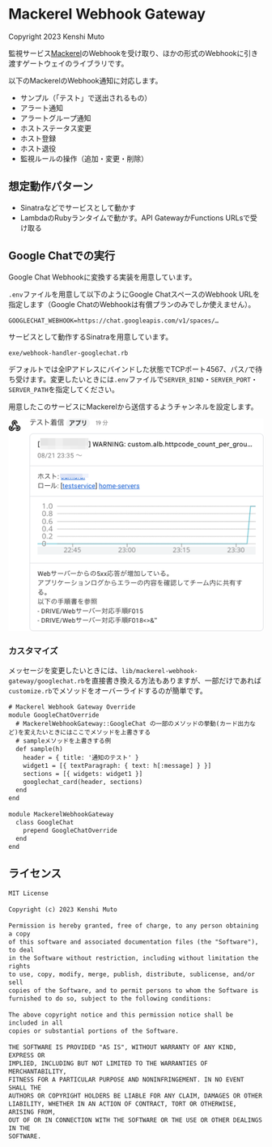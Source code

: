 # Mackerel Webhook Gateway

Copyright 2023 Kenshi Muto

監視サービス[Mackerel](https://ja.mackerel.io)のWebhookを受け取り、ほかの形式のWebhookに引き渡すゲートウェイのライブラリです。

以下のMackerelのWebhook通知に対応します。

- サンプル（「テスト」で送出されるもの）
- アラート通知
- アラートグループ通知
- ホストステータス変更
- ホスト登録
- ホスト退役
- 監視ルールの操作（追加・変更・削除）

## 想定動作パターン
- Sinatraなどでサービスとして動かす
- LambdaのRubyランタイムで動かす。API GatewayかFunctions URLsで受け取る

## Google Chatでの実行
Google Chat Webhookに変換する実装を用意しています。

`.env`ファイルを用意して以下のようにGoogle ChatスペースのWebhook URLを指定します（Google ChatのWebhookは有償プランのみでしか使えません）。

```
GOOGLECHAT_WEBHOOK=https://chat.googleapis.com/v1/spaces/…
```

サービスとして動作するSinatraを用意しています。

```
exe/webhook-handler-googlechat.rb
```

デフォルトでは全IPアドレスにバインドした状態でTCPポート4567、パス`/`で待ち受けます。変更したいときには`.env`ファイルで`SERVER_BIND`・`SERVER_PORT`・`SERVER_PATH`を指定してください。

用意したこのサービスにMackerelから送信するようチャンネルを設定します。

![Google Chatでの通知表示](./googlechat.png)

### カスタマイズ

メッセージを変更したいときには、`lib/mackerel-webhook-gateway/googlechat.rb`を直接書き換える方法もありますが、一部だけであれば`customize.rb`でメソッドをオーバーライドするのが簡単です。

```
# Mackerel Webhook Gateway Override
module GoogleChatOverride
  # MackerelWebhookGateway::GoogleChat の一部のメソッドの挙動(カード出力など)を変えたいときにはここでメソッドを上書きする
  # sampleメソッドを上書きする例
  def sample(h)
    header = { title: '通知のテスト' }
    widget1 = [{ textParagraph: { text: h[:message] } }]
    sections = [{ widgets: widget1 }]
    googlechat_card(header, sections)
  end
end

module MackerelWebhookGateway
  class GoogleChat
    prepend GoogleChatOverride
  end
end
```

## ライセンス
```
MIT License

Copyright (c) 2023 Kenshi Muto

Permission is hereby granted, free of charge, to any person obtaining a copy
of this software and associated documentation files (the "Software"), to deal
in the Software without restriction, including without limitation the rights
to use, copy, modify, merge, publish, distribute, sublicense, and/or sell
copies of the Software, and to permit persons to whom the Software is
furnished to do so, subject to the following conditions:

The above copyright notice and this permission notice shall be included in all
copies or substantial portions of the Software.

THE SOFTWARE IS PROVIDED "AS IS", WITHOUT WARRANTY OF ANY KIND, EXPRESS OR
IMPLIED, INCLUDING BUT NOT LIMITED TO THE WARRANTIES OF MERCHANTABILITY,
FITNESS FOR A PARTICULAR PURPOSE AND NONINFRINGEMENT. IN NO EVENT SHALL THE
AUTHORS OR COPYRIGHT HOLDERS BE LIABLE FOR ANY CLAIM, DAMAGES OR OTHER
LIABILITY, WHETHER IN AN ACTION OF CONTRACT, TORT OR OTHERWISE, ARISING FROM,
OUT OF OR IN CONNECTION WITH THE SOFTWARE OR THE USE OR OTHER DEALINGS IN THE
SOFTWARE.
```

